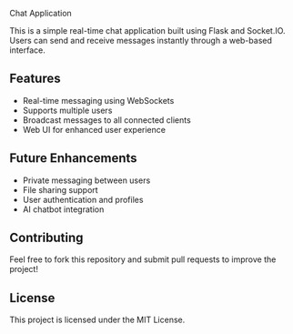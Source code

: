 Chat Application

This is a simple real-time chat application built using Flask and Socket.IO. Users can send and receive messages instantly through a web-based interface.

## Features
- Real-time messaging using WebSockets
- Supports multiple users
- Broadcast messages to all connected clients
- Web UI for enhanced user experience


## Future Enhancements
- Private messaging between users
- File sharing support
- User authentication and profiles
- AI chatbot integration

## Contributing
Feel free to fork this repository and submit pull requests to improve the project!

## License
This project is licensed under the MIT License.

